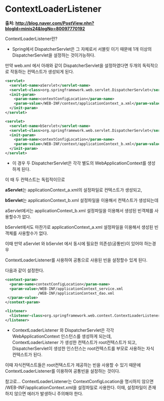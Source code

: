 # ContextLoaderListener

**출처: http://blog.naver.com/PostView.nhn?blogId=minis24&logNo=80097770192**

ContextLoaderListener란?

- Spring에서 DispatcherServlet은 그 자체로서 서블릿 이기 때문에 1개 이상의 DispatcherServlet을 설정하는 것이가능하다. 

만약 web.xml 에서 아래와 같이 DispatcherServlet을 설정하였다면 두개의 독릭적으로 작동하는 컨텍스트가
생성되게 된다.

````xml
<servlet>
  <servlet-name>aServlet</servlet-name>
  <servlet-class>org.springframework.web.servlet.DispatcherServlet</servlet-class>
  <init-param>
    <param-name>contextConfigLocation</param-name>
    <param-value>/WEB-INF/context/applicationContext_a.xml</param-value>
  </init-param>
</servlet>
````

````xml
<servlet>
  <servlet-name>bServlet</servlet-name>
  <servlet-class>org.springframework.web.servlet.DispatcherServlet</servlet-class>
  <init-param>
    <param-name>contextConfigLocation</param-name>
    <param-value>/WEB-INF/context/applicationContext_b.xml</param-value>
  </init-param>
</servlet>
````

- 이 경우 두 DispatcherServlet은 각각 별도의 WebApplicationContext를 생성하게 된다. 

이 때 두 컨텍스트는 독립적이므로 

**aServlet**는 applicationContext_a.xml의 설정파일로 컨텍스트가 생성되고,

**bServlet**는  applicationContext_b.xml 설정파일을 이용해서 컨텍스트가 생성되는데

aServlet에서는 applicationContext_b.xml 설정파일을 이용해서 생성된 빈객체를 사용할수가 없다.

bServlet에서도 마찬가로 applicationContext_a.xml 설정파일을 이용해서 생성된 빈객체를 사용할수가 없다.

이때 만약 aServlet 와 bServlet 에서 동시에 필요한 의존성(공통빈)이 있어야 하는경우

ContextLoaderListener를 사용하여 공통으로 사용된 빈을 설정할수 있게 된다.

다음과 같이 설정한다.
````xml
<context-param>
  <param-name>contextConfigLocation</param-name>
  <param-value>/WEB-INF/applicationContext_service.xml
               /WEB-INF/applicationContext_dao.xml
 </param-value>
</context-param>

<listener>
  <listener-class>org.springframework.web.context.ContextLoaderListener</listener-class>
</listener>
````


- ContextLoaderListener 와 DispatcherServlet은 각각 WebApplicationContext 인스턴스를 생성하게 되는데,
ContextLoaderListener 가 생성한 컨텍스트가 root컨텍스트가 되고, DispatcherServlet이 생성한 인스턴스는
root컨텍스트를 부모로 사용하는 자식 컨텍스트가 된다.

이때 자식컨텍스트들은 root컨텍스트가 제공하는 빈을 사용할 수 있기 때문에 ContextLoaderListener를 이용하여 공통빈을 설정하는 것이다.

참고로...
ContextLoaderListener는 ContextConfigLocation을 명시하지 않으면 /WEB-INF/applicationContext.xml을 설정파일로 사용한다.
이때, 설정파일이 존재하지 않으면 에러가 발생하니 주의해야 한다.



